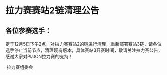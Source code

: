 # 拉力赛赛站2链清理公告

## 各位参赛选手：

​	定于12月5日下午2点，对拉力赛赛站2的链进行清理，重新部署赛站3链，请各位选手停止当前节点，清理现有版本，具体赛站3开赛时间，敬请关注拉力赛公告，感谢大家对PlatON拉力赛的支持！
​																																	

​																																						拉力赛组委会
